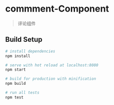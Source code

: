 # commment-Component

> 评论组件

## Build Setup

``` bash
# install dependencies
npm install

# serve with hot reload at localhost:8080
npm start

# build for production with minification
npm build

# run all tests
npm test
```